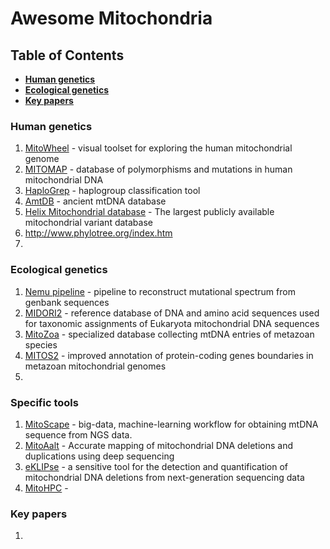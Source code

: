 # Awesome Mitochondria

## Table of Contents

* **[Human genetics](#human-genetics)**
* **[Ecological genetics](#ecological-genetics)**
* **[Key papers](#key-papers)**

### Human genetics

1. [MitoWheel](http://www.mitowheel.org/mitowheel.html) - visual toolset for exploring the human mitochondrial genome
2. [MITOMAP](https://www.mitomap.org) - database of polymorphisms and mutations in human mitochondrial DNA
3. [HaploGrep](https://haplogrep.i-med.ac.at/) - haplogroup classification tool
4. [AmtDB](https://amtdb.org/) - ancient mtDNA database
5. [Helix Mitochondrial database](https://www.helix.com/pages/mitochondrial-variant-database) - The largest publicly available mitochondrial variant database 
6. http://www.phylotree.org/index.htm
7. 

### Ecological genetics

1. [Nemu pipeline](https://biopipelines.kantiana.ru/dolphinnext) - pipeline to reconstruct mutational spectrum from genbank sequences
2. [MIDORI2](http://www.reference-midori.info/) - reference database of DNA and amino acid sequences used for taxonomic assignments of Eukaryota mitochondrial DNA sequences
3. [MitoZoa](http://srv00.recas.ba.infn.it/mitozoa/) - specialized database collecting mtDNA entries of metazoan species
4. [MITOS2](http://mitos2.bioinf.uni-leipzig.de/index.py) - improved annotation of protein-coding genes boundaries in metazoan mitochondrial genomes
5. []()

### Specific tools

1. [MitoScape](https://github.com/CHOP-CMEM/MitoScape) - big-data, machine-learning workflow for obtaining mtDNA sequence from NGS data.
2. [MitoAalt](https://journals.plos.org/plosgenetics/article?id=10.1371/journal.pgen.1009242) - Accurate mapping of mitochondrial DNA deletions and duplications using deep sequencing 
3. [eKLIPse](https://github.com/dooguypapua/eKLIPse) - a sensitive tool for the detection and quantification of mitochondrial DNA deletions from next-generation sequencing data
4. [MitoHPC](https://github.com/dpuiu/MitoHPC) - 

### Key papers

1. 

